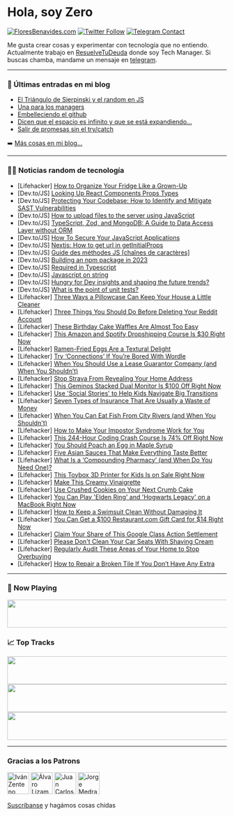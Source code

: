 # Hola, soy Zero

[![FloresBenavides.com](https://img.shields.io/website?down_message=oops&label=MiBlog&style=for-the-badge&up_message=online&url=https%3A%2F%2Ffloresbenavides.com)](https://floresbenavides.com) [![Twitter Follow](https://img.shields.io/twitter/follow/ZeroDragon?color=%231DA1F2&label=Follow&logo=twitter&logoColor=ffffff&style=for-the-badge)](https://twitter.com/zerodragon) [![Telegram Contact](https://img.shields.io/badge/escr%C3%ADbeme-ZeroDragon-%2326A5E4?style=for-the-badge&logo=telegram)](https://t.me/zerodragon)

Me gusta crear cosas y experimentar con tecnología que no entiendo.
Actualmente trabajo en [ResuelveTuDeuda](http://github.com/resuelve) donde soy Tech Manager.
Si buscas chamba, mandame un mensaje en [telegram](https://t.me/zerodragon).

---

### 📕 Últimas entradas en mi blog
<!-- BLOG-POST-LIST:START -->
- [El Triángulo de Sierpinski y el random en JS](https://floresbenavides.com/el-triangulo-de-sierpinski-y-el-random-en-js/)
- [Una para los managers](https://floresbenavides.com/una-para-los-managers/)
- [Embelleciendo el github](https://floresbenavides.com/embelleciendo-el-github/)
- [Dicen que el espacio es infinito y que se está expandiendo…](https://floresbenavides.com/dicen-que-el-espacio-es-infinito-y-que-se-esta-expandiendo/)
- [Salir de promesas sin el try/catch](https://floresbenavides.com/salir-de-promesas-sin-el-try-catch/)
<!-- BLOG-POST-LIST:END -->

➡️ [Más cosas en mi blog...](https://floresbenavides.com)

---

### 👨‍💻 Noticias random de tecnología
<!-- TECH-POSTS:START -->
- [Lifehacker] [How to Organize Your Fridge Like a Grown-Up](https://lifehacker.com/how-to-organize-your-fridge-like-a-grown-up-1850535671)
- [Dev.to/JS] [Looking Up React Components Props Types](https://dev.to/this-is-learning/looking-up-react-components-props-types-3k0n)
- [Dev.to/JS] [Protecting Your Codebase: How to Identify and Mitigate SAST Vulnerabilities](https://dev.to/supratipb/protecting-your-codebase-how-to-identify-and-mitigate-sast-vulnerabilities-3lmf)
- [Dev.to/JS] [How to upload files to the server using JavaScript](https://dev.to/salvietta150x40/how-to-upload-files-to-the-server-using-javascript-4lo5)
- [Dev.to/JS] [TypeScript, Zod, and MongoDB: A Guide to Data Access Layer without ORM](https://dev.to/zzdjk6/typescript-zod-and-mongodb-a-guide-to-orm-free-data-access-layers-2ah5)
- [Dev.to/JS] [How To Secure Your JavaScript Applications](https://dev.to/devland/how-to-secure-your-javascript-applications-1pfg)
- [Dev.to/JS] [Nextjs: How to get url in getInitialProps](https://dev.to/greggcbs/how-to-get-url-getinitialprops-in-nextjs-1no2)
- [Dev.to/JS] [Guide des méthodes JS [chaînes de caractères]](https://dev.to/kureru/guide-des-methodes-js-chaines-de-caracteres-522c)
- [Dev.to/JS] [Building an npm package in 2023](https://dev.to/seven/building-an-npm-package-in-2023-10l4)
- [Dev.to/JS] [Required in Typescript](https://dev.to/shnap/required-in-typescript-2hcc)
- [Dev.to/JS] [Javascript on string](https://dev.to/abahicana/javascript-on-string-2366)
- [Dev.to/JS] [Hungry for Dev insights and shaping the future trends?](https://dev.to/developernationsurvey/hungry-for-dev-insights-and-shaping-the-future-trends-2nnp)
- [Dev.to/JS] [What is the point of unit tests?](https://dev.to/irishgeoff11/what-is-the-point-of-unit-tests-l7f)
- [Lifehacker] [Three Ways a Pillowcase Can Keep Your House a Little Cleaner](https://lifehacker.com/three-ways-a-pillowcase-can-keep-your-house-a-little-cl-1850535132)
- [Lifehacker] [Three Things You Should Do Before Deleting Your Reddit Account](https://lifehacker.com/three-things-you-should-do-before-deleting-your-reddit-1850534879)
- [Lifehacker] [These Birthday Cake Waffles Are Almost Too Easy](https://lifehacker.com/these-birthday-cake-waffles-are-almost-too-easy-1850535118)
- [Lifehacker] [This Amazon and Spotify Dropshipping Course Is $30 Right Now](https://lifehacker.com/this-amazon-and-spotify-dropshipping-course-is-30-righ-1850509035)
- [Lifehacker] [Ramen-Fried Eggs Are a Textural Delight](https://lifehacker.com/ramen-fried-eggs-are-a-textural-delight-1850534653)
- [Lifehacker] [Try ‘Connections’ If You’re Bored With Wordle](https://lifehacker.com/try-connections-if-you-re-bored-with-wordle-1850534478)
- [Lifehacker] [When You Should Use a Lease Guarantor Company &lpar;and When You Shouldn’t&rpar;](https://lifehacker.com/here-s-when-you-should-use-a-lease-guarantor-company-a-1850534130)
- [Lifehacker] [Stop Strava From Revealing Your Home Address](https://lifehacker.com/stop-strava-from-revealing-your-home-address-1850533685)
- [Lifehacker] [This Geminos Stacked Dual Monitor Is $100 Off Right Now](https://lifehacker.com/this-geminos-stacked-dual-monitor-is-100-off-right-now-1850509030)
- [Lifehacker] [Use &#39;Social Stories&#39; to Help Kids Navigate Big Transitions](https://lifehacker.com/use-social-stories-to-help-kids-navigate-big-transition-1850531574)
- [Lifehacker] [Seven Types of Insurance That Are Usually a Waste of Money](https://lifehacker.com/seven-types-of-insurance-that-are-usually-a-waste-of-mo-1850532298)
- [Lifehacker] [When You Can Eat Fish From City Rivers &lpar;and When You Shouldn&#39;t&rpar;](https://lifehacker.com/when-you-can-eat-fish-from-city-rivers-and-when-you-sh-1850532603)
- [Lifehacker] [How to Make Your Impostor Syndrome Work for You](https://lifehacker.com/how-to-make-your-impostor-syndrome-work-for-you-1850524094)
- [Lifehacker] [This 244-Hour Coding Crash Course Is 74% Off Right Now](https://lifehacker.com/this-244-hour-coding-crash-course-is-74-off-right-now-1850509012)
- [Lifehacker] [You Should Poach an Egg in Maple Syrup](https://lifehacker.com/you-should-poach-an-egg-in-maple-syrup-1850532021)
- [Lifehacker] [Five Asian Sauces That Make Everything Taste Better](https://lifehacker.com/five-asian-sauces-that-make-everything-taste-better-1850531565)
- [Lifehacker] [What Is a ‘Compounding Pharmacy’ &lpar;and When Do You Need One&rpar;?](https://lifehacker.com/what-is-a-compounding-pharmacy-and-when-do-you-need-1850529482)
- [Lifehacker] [This Toybox 3D Printer for Kids Is on Sale Right Now](https://lifehacker.com/this-toybox-3d-printer-for-kids-is-on-sale-right-now-1850509018)
- [Lifehacker] [Make This Creamy Vinaigrette](https://lifehacker.com/make-this-creamy-vinaigrette-1850530811)
- [Lifehacker] [Use Crushed Cookies on Your Next Crumb Cake](https://lifehacker.com/use-crushed-cookies-on-your-next-crumb-cake-1850530134)
- [Lifehacker] [You Can Play &#39;Elden Ring&#39; and &#39;Hogwarts Legacy&#39; on a MacBook Right Now](https://lifehacker.com/you-can-play-windows-games-on-apple-silicon-right-now-1850530163)
- [Lifehacker] [How to Keep a Swimsuit Clean Without Damaging It](https://lifehacker.com/how-to-keep-a-swimsuit-clean-without-damaging-it-1850530365)
- [Lifehacker] [You Can Get a $100 Restaurant.com Gift Card for $14 Right Now](https://lifehacker.com/you-can-get-a-100-restaurant-com-gift-card-for-14-rig-1850509027)
- [Lifehacker] [Claim Your Share of This Google Class Action Settlement](https://lifehacker.com/claim-your-share-of-this-google-class-action-settlement-1850529925)
- [Lifehacker] [Please Don&#39;t Clean Your Car Seats With Shaving Cream](https://lifehacker.com/please-dont-clean-your-car-seats-with-shaving-cream-1850529912)
- [Lifehacker] [Regularly Audit These Areas of Your Home to Stop Overbuying](https://lifehacker.com/regularly-audit-these-areas-of-your-home-to-stop-overbu-1850529816)
- [Lifehacker] [How to Repair a Broken Tile If You Don’t Have Any Extra](https://lifehacker.com/how-to-repair-a-broken-tile-if-you-don-t-have-any-extra-1850529510)<!-- TECH-POSTS:END -->

---

### 🎵 Now Playing
<a href="https://spotify-now-playing-dun.vercel.app/now-playing?open"><img src="https://spotify-now-playing-dun.vercel.app/now-playing" width="540" height="64"></a>

### 📈 Top Tracks
<a href="https://spotify-now-playing-dun.vercel.app/top-tracks?i=1&open"><img src="https://spotify-now-playing-dun.vercel.app/top-tracks?i=1" width="540" height="64"></a>
<a href="https://spotify-now-playing-dun.vercel.app/top-tracks?i=2&open"><img src="https://spotify-now-playing-dun.vercel.app/top-tracks?i=2" width="540" height="64"></a>
<a href="https://spotify-now-playing-dun.vercel.app/top-tracks?i=3&open"><img src="https://spotify-now-playing-dun.vercel.app/top-tracks?i=3" width="540" height="64"></a>

---

### Gracias a los Patrons
[<img src="https://avatars.githubusercontent.com/u/243380?v=4" alt="Iván Zenteno" width="50px">](https://github.com/k001) [<img src="https://avatars.githubusercontent.com/u/19955639?v=4" alt="Álvaro Lizama" width="50px">](https://github.com/alvarolizama) [<img src="https://avatars.githubusercontent.com/u/2718753?v=4" alt="Juan Carlos Ruiz" width="50px">](https://github.com/JuanCrg90) [<img src="https://avatars.githubusercontent.com/u/37025?v=4" alt="Jorge Medrano" width="50px">](https://github.com/h1pp1e) 

[Suscríbanse](https://www.patreon.com/zerodragon) y hagámos cosas chidas
